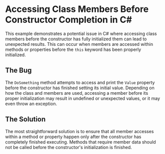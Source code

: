 # Accessing Class Members Before Constructor Completion in C#

This example demonstrates a potential issue in C# where accessing class members before the constructor has fully initialized them can lead to unexpected results.  This can occur when members are accessed within methods or properties before the `this` keyword has been properly initialized.

## The Bug

The `DoSomething` method attempts to access and print the `Value` property before the constructor has finished setting its initial value.  Depending on how the class and members are used, accessing a member before its proper initialization may result in undefined or unexpected values, or it may even throw an exception.

## The Solution

The most straightforward solution is to ensure that all member accesses within a method or property happen only after the constructor has completely finished executing.  Methods that require member data should not be called before the constructor's initialization is finished.